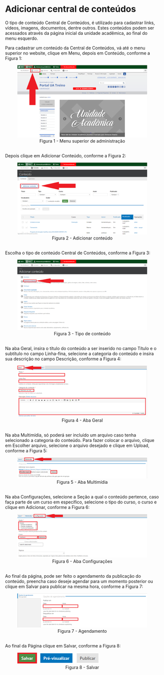 # Adicionar central de conteúdos

O tipo de conteúdo Central de Conteúdos, é utilizado para cadastrar links, vídeos, imagens, documentos, dentre outros. Estes conteúdos podem ser acessados
através da página inicial da unidade acadêmica, ao final do menu esquerdo.

Para cadastrar um conteúdo da Central de Conteúdos, vá até o menu superior no website, clique em Menu, depois em Conteúdo, conforme a Figura 1:

<figure class="image">
  <img src="../imgs/8 - Adicionar Central de Conteúdos/8 - Adicionar Central de Conteúdos 1.1.png">
  <center><figcaption>Figura 1 - Menu superior de administração</figcaption>
  </br>
</figure>

Depois clique em Adicionar Conteúdo, conforme a Figura 2:

<figure class="image">
  <img src="../imgs/8 - Adicionar Central de Conteúdos/8 - Adicionar Central de Conteúdos 1.2.png">
  <center><figcaption>Figura 2 - Adicionar conteúdo</figcaption>
  </br>
</figure>

Escolha o tipo de conteúdo Central de Conteúdos, conforme a Figura 3:

<figure class="image">
  <img src="../imgs/8 - Adicionar Central de Conteúdos/8 - Adicionar Central de Conteúdos 2.png">
  <center><figcaption>Figura 3 - Tipo de conteúdo</figcaption>
  </br>
</figure>

Na aba Geral, insira o título do conteúdo a ser inserido no campo Título e o subtítulo no campo Linha-fina, selecione a categoria do conteúdo e insira sua descrição
no campo Descrição, conforme a Figura 4:

<figure class="image">
  <img src="../imgs/8 - Adicionar Central de Conteúdos/8 - Adicionar Central de Conteúdos 3.png">
  <center><figcaption>Figura 4 - Aba Geral</figcaption>
  </br>
</figure>

Na aba Multimídia, só poderá ser incluído um arquivo caso tenha selecionado a categoria do conteúdo. Para fazer colocar o arquivo, clique em Escolher arquivo,
selecione o arquivo desejado e clique em Upload, conforme a Figura 5:

<figure class="image">
  <img src="../imgs/8 - Adicionar Central de Conteúdos/8 - Adicionar Central de Conteúdos 4.png">
  <center><figcaption>Figura 5 - Aba Multimídia</figcaption>
  </br>
</figure>

Na aba Configurações, selecione a Seção a qual o conteúdo pertence, caso faça parte de um curso em específico, selecione o tipo do curso, o curso e clique em Adicionar, conforme a Figura 6:

<figure class="image">
  <img src="../imgs/8 - Adicionar Central de Conteúdos/8 - Adicionar Central de Conteúdos 5.png">
  <center><figcaption>Figura 6 - Aba Configurações</figcaption>
  </br>
</figure>

Ao final da página, pode ser feito o agendamento da publicação do conteúdo, preencha caso deseje agendar para um momento posterior ou clique em Salvar para
publicar na mesma hora, conforme a Figura 7:

<figure class="image">
  <img src="../imgs/8 - Adicionar Central de Conteúdos/8 - Adicionar Central de Conteúdos 6.png">
  <center><figcaption>Figura 7 - Agendamento</figcaption>
  </br>
</figure>

Ao final da Página clique em Salvar, conforme a Figura 8:

<figure class="image">
  <img src="../imgs/8 - Adicionar Central de Conteúdos/8 - Adicionar Central de Conteúdos 7.png">
  <center><figcaption>Figura 8 - Salvar</figcaption>
  </br>
</figure>
